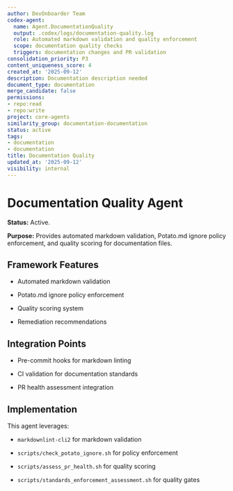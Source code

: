 ```yaml
---
author: DevOnboarder Team
codex-agent:
  name: Agent.DocumentationQuality
  output: .codex/logs/documentation-quality.log
  role: Automated markdown validation and quality enforcement
  scope: documentation quality checks
  triggers: documentation changes and PR validation
consolidation_priority: P3
content_uniqueness_score: 4
created_at: '2025-09-12'
description: Documentation description needed
document_type: documentation
merge_candidate: false
permissions:
- repo:read
- repo:write
project: core-agents
similarity_group: documentation-documentation
status: active
tags:
- documentation
- documentation
title: Documentation Quality
updated_at: '2025-09-12'
visibility: internal
---
```


# Documentation Quality Agent

**Status:** Active.

**Purpose:** Provides automated markdown validation, Potato.md ignore policy enforcement, and quality scoring for documentation files.

## Framework Features

- Automated markdown validation

- Potato.md ignore policy enforcement

- Quality scoring system

- Remediation recommendations

## Integration Points

- Pre-commit hooks for markdown linting

- CI validation for documentation standards

- PR health assessment integration

## Implementation

This agent leverages:

- `markdownlint-cli2` for markdown validation

- `scripts/check_potato_ignore.sh` for policy enforcement

- `scripts/assess_pr_health.sh` for quality scoring

- `scripts/standards_enforcement_assessment.sh` for quality gates
